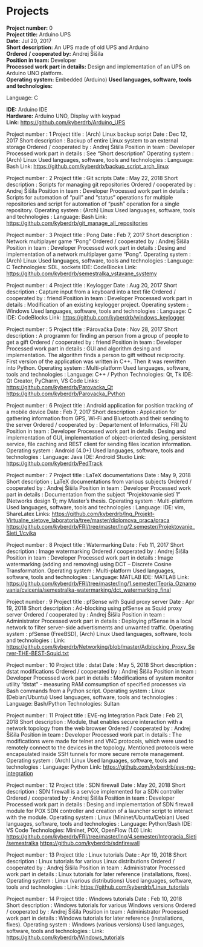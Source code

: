 ﻿# Projects

**Project number:** 0  
**Project title:** Arduino UPS  
**Date:** Jul 20, 2017  
**Short description:** An UPS made of old UPS and Arduino  
**Ordered / cooperated by:** Andrej Šišila  
**Position in team:** Developer  
**Processed work part in details:** Design and implementation of an UPS on Arduino UNO platform.  
**Operating system:** Embedded (Arduino)
**Used languages, software, tools and technologies:**
<p>Language: C</p>  

**IDE:** Arduino IDE  
**Hardware:** Arduino UNO, Display with keypad  
**Link:** https://github.com/kyberdrb/Arduino_UPS

Project number
:
1
Project title
:
(Arch) Linux backup script
Date
:
Dec 12, 2017
Short description
:
Backup of entire Linux system to an external storage
Ordered / cooperated by
:
Andrej Šišila
Position in team
:
Developer
Processed work part in details
:
See “Short description”
Operating system
:
(Arch) Linux
Used languages, software, tools and technologies
:
Language: Bash
Link: https://github.com/kyberdrb/backup_script_arch_linux

Project number
:
2
Project title
:
Git scripts
Date
:
May 22, 2018
Short description
:
Scripts for managing git repositories
Ordered / cooperated by
:
Andrej Šišila
Position in team
:
Developer
Processed work part in details
:
Scripts for automation of “pull” and “status” operations for multiple repositories and script for automation of “push” operation for a single repository.
Operating system
:
(Arch) Linux
Used languages, software, tools and technologies
:
Language: Bash
Link: https://github.com/kyberdrb/git_manage_all_repositories













Project number
:
3
Project title
:
Pong
Date
:
Feb 7, 2017
Short description
:
Network multiplayer game “Pong”
Ordered / cooperated by
:
Andrej Šišila
Position in team
:
Developer
Processed work part in details
:
Desing and implementation of a network multiplayer game “Pong”.
Operating system
:
(Arch) Linux
Used languages, software, tools and technologies
:
Language: C
Technologies: SDL, sockets
IDE: CodeBlocks
Link: https://github.com/kyberdrb/semestralka_vstavane_systemy

Project number
:
4
Project title
:
Keylogger
Date
:
Aug 20, 2017
Short description
:
Capture input from a keyboard into a text file
Ordered / cooperated by
:
friend
Position in team
:
Developer
Processed work part in details
:
Modification of an existing keylogger project.
Operating system
:
Windows
Used languages, software, tools and technologies
:
Language: C
IDE: CodeBlocks
Link: https://github.com/kyberdrb/windows_keylogger


Project number
:
5
Project title
:
Párovačka
Date
:
Nov 28, 2017
Short description
:
A programm for finding an person from a group of people to get a gift
Ordered / cooperated by
:
friend
Position in team
:
Developer
Processed work part in details
:
GUI and algorithm desing and implementation. The algorithm finds a person to gift without reciprocity. First version of the application was written in C++. Then it was rewritten into Python.
Operating system
:
Multi-platform
Used languages, software, tools and technologies
:
Language: C++ / Python
Technologies: Qt, Tk
IDE: Qt Creator, PyCharm, VS Code
Links:
https://github.com/kyberdrb/Parovacka_Qt
https://github.com/kyberdrb/Parovacka_Python

Project number
:
6
Project title
:
Android application for position tracking of a mobile device
Date
:
Feb 7, 2017
Short description
:
Application for gathering information from GPS, Wi-Fi and Bluetooth and their sending to the server
Ordered / cooperated by
:
Departement of Informatics, FRI ŽU
Position in team
:
Developer
Processed work part in details
:
Desing and implementation of GUI, implementation of object-oriented desing, persistent service, file caching and REST client for sending files location information.
Operating system
:
Android (4.0+)
Used languages, software, tools and technologies
:
Language: Java
IDE: Android Studio
Link: https://github.com/kyberdrb/PedTrack

Project number
:
7
Project title
:
LaTeX documentations
Date
:
May 9, 2018
Short description
:
LaTeX documentations from various subjects
Ordered / cooperated by
:
Andrej Šišila
Position in team
:
Developer
Processed work part in details
:
Documentation from the subject “Projektovanie sietí 1” (Networks design 1); my Master’s thesis.
Operating system
:
Multi-platform
Used languages, software, tools and technologies
:
Language: 
IDE: vim, ShareLatex
Links:
https://github.com/kyberdrb/Ing_Projekt-Virtualne_sietove_laboratoria/tree/master/diplomova_praca/praca
https://github.com/kyberdrb/FRI/tree/master/Ing/2.semester/Projektovanie_Sieti_1/cvika

Project number
:
8
Project title
:
Watermarking
Date
:
Feb 11, 2017
Short description
:
Image watermarking
Ordered / cooperated by
:
Andrej Šišila
Position in team
:
Developer
Processed work part in details
:
Image watermarking (adding and removing) using DCT – Discrete Cosine Transformation.
Operating system
:
Multi-platform
Used languages, software, tools and technologies
:
Language: MATLAB
IDE: MATLAB
Link: https://github.com/kyberdrb/FRI/tree/master/Ing/1.semester/Teoria_Oznamovania/cvicenia/semestralka-watermarking/dct_watermarking_final

Project number
:
9
Project title
:
pfSense with Squid proxy server
Date
:
Apr 19, 2018
Short description
:
Ad-blocking using pfSense as Squid proxy server
Ordered / cooperated by
:
Andrej Šišila
Position in team
:
Administrator
Processed work part in details
:
Deploying pfSense in a local network to filter server-side advertisments and unwanted traffic.
Operating system
:
pfSense (FreeBSD), (Arch) Linux
Used languages, software, tools and technologies
:
Link: https://github.com/kyberdrb/Networking/blob/master/Adblocking_Proxy_Server-THE-BEST-Squid.txt

Project number
:
10
Project title
:
dstat
Date
:
May 5, 2018
Short description
:
dstat modifications
Ordered / cooperated by
:
Andrej Šišila
Position in team
:
Developer
Processed work part in details
:
Modifications of system monitor utility “dstat” - measuring RAM comsumption of specified processes via Bash commands from a Python script.
Operating system
:
Linux (Debian/Ubuntu)
Used languages, software, tools and technologies
:
Language: Bash/Python
Technologies: Sultan

Project number
:
11
Project title
:
EVE-ng Integration Pack
Date
:
Feb 21, 2018
Short description
:
Module, that enables secure interaction with a network topology from the web browser
Ordered / cooperated by
:
Andrej Šišila
Position in team
:
Developer
Processed work part in details
:
The modifications were made for telnet and VNC protocols, which were used to remotely connect to the devices in the topology. Mentioned protocols were encapsulated inside SSH tunnels for more secure remote management.
Operating system
:
(Arch) Linux
Used languages, software, tools and technologies
:
Language: Python
Link: https://github.com/kyberdrb/eve-ng-integration

Project number
:
12
Project title
:
SDN firewall
Date
:
May 20, 2018
Short description
:
SDN firewall is a service implemented for a SDN controller
Ordered / cooperated by
:
Andrej Šišila
Position in team
:
Developer
Processed work part in details
:
Desing and implementation of SDN firewall module for POX SDN controller and creation of a launcher script to interact with the module.
Operating system
:
Linux (Mininet/Ubuntu/Debian)
Used languages, software, tools and technologies
:
Language: Python/Bash
IDE: VS Code
Technologies: Mininet, POX, OpenFlow (1.0)
Link:
https://github.com/kyberdrb/FRI/tree/master/Ing/4.semester/Integracia_Sieti/semestralka
https://github.com/kyberdrb/sdnfirewall 

Project number
:
13
Project title
:
Linux tutorials
Date
:
Apr 19, 2018
Short description
:
Linux tutorials for various Linux distributions
Ordered / cooperated by
:
Andrej Šišila
Position in team
:
Administrator
Processed work part in details
:
Linux tutorials for later reference (installations, fixes).
Operating system
:
Linux (various distributions)
Used languages, software, tools and technologies
:
Link: https://github.com/kyberdrb/Linux_tutorials

Project number
:
14
Project title
:
Windows tutorials
Date
:
Feb 10, 2018
Short description
:
Windows tutorials for various Windows versions
Ordered / cooperated by
:
Andrej Šišila
Position in team
:
Administrator
Processed work part in details
:
Windows tutorials for later reference (installations, fixes).
Operating system
:
Windows (various versions)
Used languages, software, tools and technologies
:
Link: https://github.com/kyberdrb/Windows_tutorials
























































